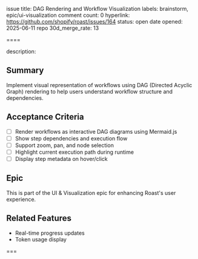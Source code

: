 issue title: DAG Rendering and Workflow Visualization
labels: brainstorm, epic/ui-visualization
comment count: 0
hyperlink: https://github.com/shopify/roast/issues/164
status: open
date opened: 2025-06-11
repo 30d_merge_rate: 13

====

description:
## Summary
Implement visual representation of workflows using DAG (Directed Acyclic Graph) rendering to help users understand workflow structure and dependencies.

## Acceptance Criteria
- [ ] Render workflows as interactive DAG diagrams using Mermaid.js
- [ ] Show step dependencies and execution flow
- [ ] Support zoom, pan, and node selection
- [ ] Highlight current execution path during runtime
- [ ] Display step metadata on hover/click

## Epic
This is part of the UI & Visualization epic for enhancing Roast's user experience.

## Related Features
- Real-time progress updates
- Token usage display

===
